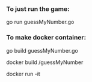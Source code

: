 ### To just run the game:
go run guessMyNumber.go

### To make docker container:
go build guessMyNumber.go

docker build /guessMyNumber

docker run -it <containerid>
